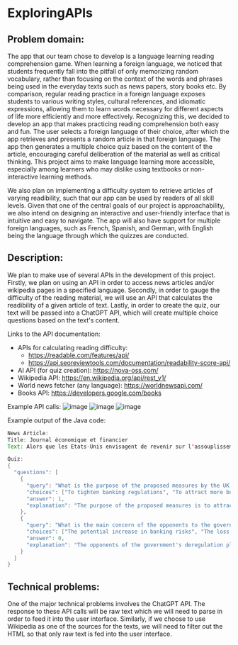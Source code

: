 # ExploringAPIs

## Problem domain:
The app that our team chose to develop is a language learning reading comprehension game. When learning a foreign language, we noticed that students frequently fall into the pitfall of only memorizing random vocabulary, rather than focusing on the context of the words and phrases being used in the everyday texts such as news papers, story books etc. By comparison, regular reading practice in a foreign language exposes students to various writing styles, cultural references, and idiomatic expressions, allowing them to learn words necessary for different aspects of life more efficiently and more effectively. Recognizing this, we decided to develop an app that makes practicing reading comprehension both easy and fun. The user selects a foreign language of their choice, after which the app retrieves and presents a random article in that foreign language. The app then generates a multiple choice quiz based on the content of the article, encouraging careful deliberation of the material as well as critical thinking. This project aims to make language learning more accessible, especially among learners who may dislike using textbooks or non-interactive learning methods.

We also plan on implementing a difficulty system to retrieve articles of varying readibility, such that our app can be used by readers of all skill levels. Given that one of the central goals of our project is approachability, we also intend on designing an interactive and user-friendly interface that is intuitive and easy to navigate. The app will also have support for multiple foreign languages, such as French, Spanish, and German, with English being the language through which the quizzes are conducted.

## Description:
We plan to make use of several APIs in the development of this project. Firstly, we plan on using an API in order to access news articles and/or wikipedia pages in a specified language. Secondly, in order to gauge the difficulty of the reading material, we will use an API that calculates the readibility of a given article of text. Lastly, in order to create the quiz, our text will be passed into a ChatGPT API, which will create multiple choice questions based on the text's content.

Links to the API documentation:
- APIs for calculating reading difficulty:
  - https://readable.com/features/api/
  - https://api.seoreviewtools.com/documentation/readability-score-api/
- AI API (for quiz creation): https://nova-oss.com/
- Wikipedia API: https://en.wikipedia.org/api/rest_v1/
- World news fetcher (any language): https://worldnewsapi.com/
- Books API: https://developers.google.com/books

Example API calls:
![image](https://github.com/manimeh/ExploringAPIs/assets/64325373/ebdfbaa2-9aa2-44e8-ae15-f7dad164e580)
![image](https://github.com/manimeh/ExploringAPIs/assets/64325373/a8ef7f1e-337b-4a9b-863d-aee677f6a4ab)
![image](https://github.com/manimeh/ExploringAPIs/assets/64325373/54150984-c8d7-4cb0-bffc-aa5081b21c42)

Example output of the Java code:
```java
News Article:
Title: Journal économique et financier
Text: Alors que les Etats-Unis envisagent de revenir sur l'assouplissement des contraintes bancaires, après la crise de liquidités des banques régionales américaines au printemps dernier, Londres propose de faire le chemin inverse. Le gouvernement vient en effet de présenter une série de propositions pour alléger le carcan réglementaire qui s'impose aux banques, dans le cadre des réformes post-Brexit. Le principe est clair : il s'agit de revoir une partie des règles de supervision du secteur financier, mises en place dans le sillage de la crise financière 2008. Lire aussiLes règles bancaires de « Bâle 3 » trouvent enfin un consensus en Europe C'est ce qu'avait fait l'administration Trump aux Etats-Unis en détricotant la fameuse loi bancaire Dodd-Franck, en relevant notamment le seuil de contrôle des banques par la banque centrale de 50 à 250 milliards d'actifs. Une mesure qui sera très critiquée par la suite lors de la faillite de Silicon Valley Bank et de Signature Bank en mars 2023. En Europe, la tendance est plutôt au renforcement des règles prudentielles avec la mise en place progressive de la réforme de Bâle 3 (ou Bâle 4) à partir de 2025. Consultation de place Un épisode qui n'a cependant pas ébranlé la conviction du gouvernement britannique d'assouplir les règles afin de redonner un peu de compétitivité et d'attrait à la City. Le ministère des Finances a donc lancé jeudi une consultation sur propositions, notamment celle qui consiste à supprimer, pour les banques de taille modeste, les règles de cloisonnement des activités de banque de détail et de banque d'investissement. Ces règles, entrées en vigueur seulement en 2019, visent à éviter les conflits d'intérêt et à protéger les ménages. Londres veut ainsi relever de 25 à 35 milliards de livres le seuil de dépôts de particuliers et PME détenus par une banque, pour qu'elle soit soumise aux règles de cloisonnement. Cette mesure est censée « supprimer un obstacle à la croissance » pour les petits établissements qui pourront plus facilement « élargir leur base de dépôts ». Autre proposition : la possibilité pour une banque de prendre des participations en direct dans les PME. Une mesure emblématique prévoit notamment d'assouplir les exigences en termes de fonds propres des compagnies d'assurances pour débloquer des dizaines de milliards de livres d'investissement. La Banque d'Angleterre (BoE) a lancé jeudi une consultation séparée sur le sujet. Il est également prévu d'assouplir les exigences de fonds propres des compagnies d'assurances pour débloquer en théorie des dizaines de milliards de livres d'investissement. La City en perte de vitesse Depuis plus d'un an, le gouvernement britannique multiplie les projets de réformes pour défendre la City de Londres depuis le Brexit face à la concurrence des autres places européennes. De manière certes symbolique, la City a même perdu la première place européenne en termes de capitalisation boursière au profit d'Euronext Paris. Depuis le Brexit, les banques américaines mais aussi les banques britanniques ont choisi de délocaliser une partie de leurs activités en Europe, largement au profit de la place de Paris, pour bénéficier du passeport européen. En 2022, selon une étude de E&Y, quelque 2.800 banquiers ont quitté Londres pour Paris. Même l'univers de la fintech fait grise mine alors que le Royaume-Uni était considéré comme le temple de l'innovation, avec le soutien du régulateur. En mai dernier, dans un entretien accordé à Bloomberg, le fondateur de la néo-banque britannique Monzo, Tom Blomfield, a très vertement critiqué la City avant son départ à San Francisco. Pour lui, le constat est clair : il y a désormais « plus d'opportunités pour les entrepreneurs aux Etats-Unis » et que le problème du listing au Royaume-Uni était très « réel ». « Je pense que cette ambition et cette conviction que l'on peut tout accomplir sont très, très puissantes et enivrantes, et qu'elles n'existent pas autant à Londres », avait-t-il ajouté. « No business friendly » La récente décision du géant britannique Arm de mener son introduction en Bourse à New York plutôt qu'à Londres n'a fait que confirmer les craintes de Tom Blomfield sur la perte de vitesse de la place britannique. De fait, le « Square Mile » est plongé depuis le Brexit dans le doute et l'introspection, alors même que les décideurs politiques et les autorités de place cherchent par tous les moyens à relancer la compétitivité de la place et à inciter les entreprises technologiques à venir se faire coter à Londres. Les commentaires de M. Blomfield s'inscrivent dans une période d'introspection dans le "Square Mile", les décideurs politiques et les fonctionnaires cherchant à relancer les marchés en difficulté de la City et à inciter davantage d'entreprises technologiques à s'introduire en Bourse à Londres. Les IPO à Londres ont en effet chuté plus fortement que la moyenne mondiale. Et heureusement que la fintech Wise a été l'une des rares fintech à se coter en juin 2021 à Londres plutôt qu'à New York. « Le Royaume-Uni n'est plus business friendly », a récemment confié à La Tribune un dirigeant d'une fintech britannique. « Les décisions sont irrationnelles et l'idée du modèle Brexit de relâcher toutes les contraintes pour devenir la Silicon Valley de la finance et de la tech en Europe ne fonctionne tout simplement pas », ajoute-t-il. Une déréglementation qui pose question Un certain de nombre d'assouplissements ont été mis en œuvre ces derniers mois pour tenter d'alléger les formalités administratives, notamment pour la cotation (listing), avec notamment la possibilité d'émettre des actions à droits de vote multiples pour permettre aux fondateurs de startup de conserver le contrôle. Reste que les obstacles du régulateur britannique au rachat d'Activision par Microsoft - une transaction à 75 milliards de dollars- ont beaucoup surpris alors que les autres autorités concernées en dehors du Royaume-Uni, notamment la Commission européenne pourtant tatillonne en matière de concurrence, avaient donné leur feu vert. Globalement, le projet du gouvernement est bien accueilli à la City et soulève de nombreuses critiques d'experts ou d'ONG, sans parler même de la commission parlementaire du Trésor. Alors que les banquiers centraux ne cessent d'alerter sur la montée des risques bancaires, ces opposants redoutent que le gouvernement n'aille trop loin dans la déréglementation et fasse peser sur les ménages des risques trop importants, comme en 2008 ou bien comme en 2023 aux Etats-Unis. La Banque d'Angleterre, qui s'est déjà inquiétée de la réforme du cadre prudentiel des assurances Solvabilité 2, pourrait à son tour monter au créneau. (Avec AFP)

Quiz:
{
  "questions": [
    {
      "query": "What is the purpose of the proposed measures by the UK government?",
      "choices": ["To tighten banking regulations", "To attract more businesses to London", "To prevent another financial crisis", "To increase the competitiveness of regional banks"],
      "answer": 1,
      "explanation": "The purpose of the proposed measures is to attract more businesses to London and increase the competitiveness of the city's financial sector."
    },
    {
      "query": "What is the main concern of the opponents to the government's deregulation plans?",
      "choices": ["The potential increase in banking risks", "The loss of competitiveness of regional banks", "The impact on the global financial market", "The lack of support for fintech companies"],
      "answer": 0,
      "explanation": "The opponents of the government's deregulation plans are concerned that it may lead to an increase in banking risks, similar to what happened in the US in 2008 and 2023."
    }
  ]
}
``` 


## Technical problems:
One of the major technical problems involves the ChatGPT API. The response to these API calls will be raw text which we will need to parse in order to feed it into the user interface.
Similarly, if we choose to use Wikipedia as one of the sources for the texts, we will need to filter out the HTML so that only raw text is fed into the user interface.

